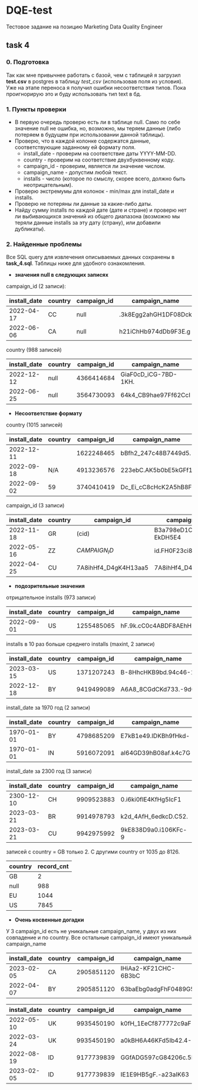 # DQE-test
Тестовое задание на позицию Marketing Data Quality Engineer

## task 4
### 0. Подготовка
Так как мне привычнее работать с базой, чем с таблицей я загрузил 
__test.csv__ в postgres в таблицу _test_csv_ (использовав поля из условия).
Уже на этапе переноса я получил ошибки несоответствия типов. 
Пока проигнорирую это и буду использовать тип text в бд.
### 1. Пункты проверки
* В первую очередь проверю есть ли в таблице null. 
Само по себе значение null не ошибка, но, возможно, мы теряем данные (либо
потеряем в будущем при использовании данной таблицы).
* Проверю, что в каждой колонке содержатся данные, соответствующие 
заданному ей формату поля.
  * install_date - проверим на соответствие даты YYYY-MM-DD.
  * country - проверим на соответствие двухбуквенному коду.
  * campaign_id - проверим, является ли значение числом.
  * campaign_name - допустим любой текст.
  * installs - число (которое по смыслу, скорее всего, должно быть неотрицательным).
* Проверю экстремумы для колонок - min/max для install_date и installs.
* Проверю не потеряны ли данные за какие-либо даты.
* Найду сумму installs по каждой дате (дате и стране) и проверю нет ли выбивающихся значений из 
общего диапазона (возможно мы теряли данные installs за эту дату (страну), или добавили дубликаты).
### 2. Найденные проблемы
Все SQL query для извлечения описываемых данных сохранены в __task_4.sql__.
Таблицы ниже для удобного ознакомления.
* __значения null в следующих записях__

campaign_id (2 записи):

install_date | country | campaign_id | campaign_name | installs
--- | --- |-----------| --- | ---
2022-04-17|CC|null|.3k8Egg2ahGH1DF08Dck|2264
2022-06-06|CA|null|h21iChHb974dDb9F3E.g|3752

country (988 записей)

install_date | country | campaign_id | campaign_name | installs
--- |-------| -- | --- | ---
2022-12-12|null|4366414684|GiaF0cD_iCG-7BD-1KH.|2278
2022-06-25|null|3564730093|64k4_CB9hae97Ff62CcI|4226

* __Несоответствие формату__

country (1015 записей)

install_date | country | campaign_id | campaign_name | installs
--- |---------| --- | --- | ---
2022-12-11|         |1622248465|bBfh2_247c48B7449d5.|3405
2022-09-18| N/A     |4913236576|223ebC.AK5b0bE5kGFf1|4786
2022-09-02| 59      |3740410419|Dc_Ei_cC8cHcK2A5hB8F|1846

campaign_id (3 записи)

install_date | country | campaign_id | campaign_name | installs
--- | --- | --- | --- | ---
2022-11-18|GR|(cid)|B3a798eD1C0D-EkDH5E4|1392
2022-05-16|ZZ|$CAMPAIGN_ID$|id.FH0F23ci8bG2hD693|4985
2022-04-25|CU|7A8ihHf4_D4gK4H13aa5|7A8ihHf4_D4gK4H13aa5|2475

* __подозрительные значения__

отрицательное installs (973 записи)

install_date | country | campaign_id | campaign_name | installs
--- | --- | --- | --- | ---
2022-09-01|US|1255485065|hF.9k.cC0c4ABDF8AEhH|-1

installs в 10 раз больше среднего installs (maxint, 2 записи)

install_date | country | campaign_id | campaign_name | installs
--- | --- | --- | --- | ---
2023-03-15|US|1371207243|B-8HhcHKB9bd.94c46-1|2147483647
2022-12-18|BY|9419499089|A6A8_8CGdCKd733.-9dC|2147483647

install_date за 1970 год (2 записи)

install_date | country | campaign_id | campaign_name | installs
--- | --- | --- | --- | ---
1970-01-01|BY|4798685209|E7kB1e49.IDKBh9fHkd-|4928
1970-01-01|IN|5916072091|aI64GD39hB08af.k4c7G|1703

install_date за 2300 год (3 записи)

install_date | country | campaign_id | campaign_name | installs
--- | --- | --- | --- | ---
2300-12-10|CH|9909523883|0.i6ki0fIE4KfHg5IcF1|3814
2023-03-21|BR|9914978793|k2d_4AfH_6edkcD.C52.|801
2023-03-21|CU|9942975992|9kE838D9a0.i106KFc-9|146

записей с country = GB только 2. С другими country от 1035 до 8126.

country | record_cnt
--- | ---
GB|2
null|988
EU|1044
US|7845


* __Очень косвенные догадки__

У 3 campaign_id есть не уникальные campaign_name, у двух из них совпадение и по country. 
Все остальные campaign_id имеют уникальный campaign_name

install_date | country | campaign_id | campaign_name      | installs
--- | --- | --- |--------------------| ---
2023-02-05|CA|2905851120|IHiAa2-KF21CHC-6B3bC|3916
2022-04-07|BY|2905851120|63baEbg0adgFhF0489G5|957

install_date | country | campaign_id | campaign_name | installs
--- | --- | --- | --- | ---
2022-05-10|UK|9935450190|k0fH_1EeCf877772c9aF|725
2022-03-24|UK|9935450190|a0kBH6A46KFd5Ib42.4-|4084
2022-08-19|ID|9177739839|GGfADG597cG84206c.5k|4322
2023-02-05|ID|9177739839|IE1E9HB5gF.-a23aIK63|2982
